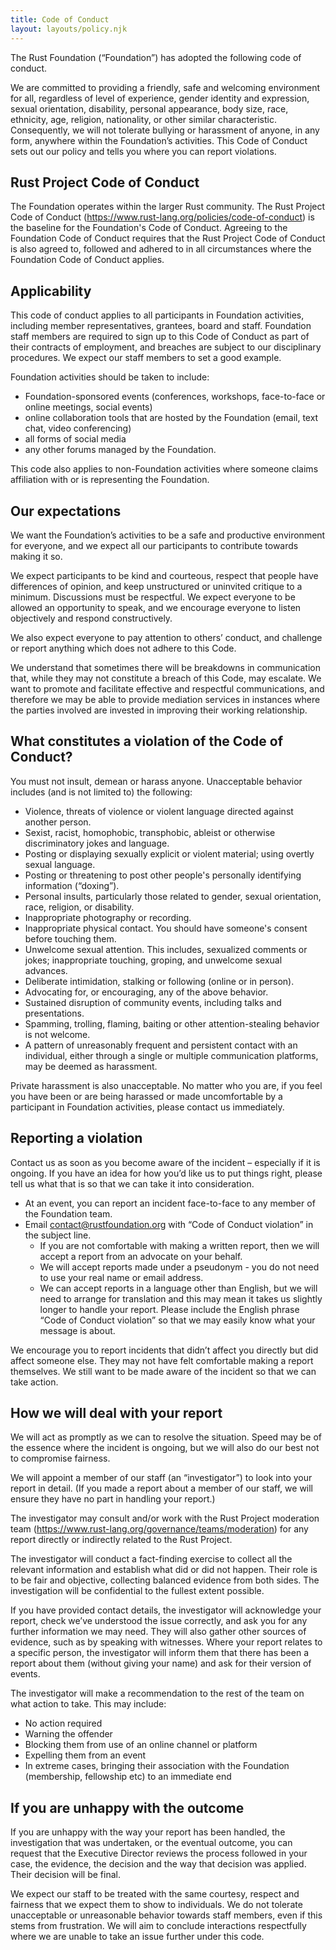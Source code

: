 ```yaml
---
title: Code of Conduct
layout: layouts/policy.njk
---
```


The Rust Foundation (“Foundation”) has adopted the following code of conduct.

We are committed to providing a friendly, safe and welcoming environment for all, regardless of level of experience, gender identity and expression, sexual orientation, disability, personal appearance, body size, race, ethnicity, age, religion, nationality, or other similar characteristic. Consequently, we will not tolerate bullying or harassment of anyone, in any form, anywhere within the Foundation’s activities. This Code of Conduct sets out our policy and tells you where you can report violations.

## Rust Project Code of Conduct

The Foundation operates within the larger Rust community. The Rust Project Code of Conduct (https://www.rust-lang.org/policies/code-of-conduct) is the baseline for the Foundation's Code of Conduct. Agreeing to the Foundation Code of Conduct requires that the Rust Project Code of Conduct is also agreed to, followed and adhered to in all circumstances where the Foundation Code of Conduct applies.

## Applicability

This code of conduct applies to all participants in Foundation activities, including member representatives, grantees, board and staff. Foundation staff members are required to sign up to this Code of Conduct as part of their contracts of employment, and breaches are subject to our disciplinary procedures. We expect our staff members to set a good example.

Foundation activities should be taken to include:

* Foundation-sponsored events (conferences, workshops, face-to-face or online meetings, social events)
* online collaboration tools that are hosted by the Foundation (email, text chat, video conferencing)
* all forms of social media
* any other forums managed by the Foundation.

This code also applies to non-Foundation activities where someone claims affiliation with or is representing the Foundation.

## Our expectations

We want the Foundation’s activities to be a safe and productive environment for everyone, and we expect all our participants to contribute towards making it so.

We expect participants to be kind and courteous, respect that people have differences of opinion, and keep unstructured or uninvited critique to a minimum. Discussions must be respectful. We expect everyone to be allowed an opportunity to speak, and we encourage everyone to listen objectively and respond constructively.

We also expect everyone to pay attention to others’ conduct, and challenge or report anything which does not adhere to this Code.

We understand that sometimes there will be breakdowns in communication that, while they may not constitute a breach of this Code, may escalate. We want to promote and facilitate effective and respectful communications, and therefore we may be able to provide mediation services in instances where the parties involved are invested in improving their working relationship.

## What constitutes a violation of the Code of Conduct?

You must not insult, demean or harass anyone. Unacceptable behavior includes (and is not limited to) the following:

* Violence, threats of violence or violent language directed against another person.
* Sexist, racist, homophobic, transphobic, ableist or otherwise discriminatory jokes and language.
* Posting or displaying sexually explicit or violent material; using overtly sexual language.
* Posting or threatening to post other people's personally identifying information (“doxing”).
* Personal insults, particularly those related to gender, sexual orientation, race, religion, or disability.
* Inappropriate photography or recording.
* Inappropriate physical contact. You should have someone's consent before touching them.
* Unwelcome sexual attention. This includes, sexualized comments or jokes; inappropriate touching, groping, and unwelcome sexual advances.
* Deliberate intimidation, stalking or following (online or in person).
* Advocating for, or encouraging, any of the above behavior.
* Sustained disruption of community events, including talks and presentations.
* Spamming, trolling, flaming, baiting or other attention-stealing behavior is not welcome.
* A pattern of unreasonably frequent and persistent contact with an individual, either through a single or multiple communication platforms, may be deemed as harassment.

Private harassment is also unacceptable. No matter who you are, if you feel you have been or are being harassed or made uncomfortable by a participant in Foundation activities, please contact us immediately.

## Reporting a violation

Contact us as soon as you become aware of the incident – especially if it is ongoing. If you have an idea for how you’d like us to put things right, please tell us what that is so that we can take it into consideration.

* At an event, you can report an incident face-to-face to any member of the Foundation team.
* Email contact@rustfoundation.org with “Code of Conduct violation” in the subject line.
  * If you are not comfortable with making a written report, then we will accept a report from an advocate on your behalf.
  * We will accept reports made under a pseudonym - you do not need to use your real name or email address.
  * We can accept reports in a language other than English, but we will need to arrange for translation and this may mean it takes us slightly longer to handle your report. Please include the English phrase “Code of Conduct violation” so that we may easily know what your message is about.

We encourage you to report incidents that didn’t affect you directly but did affect someone else. They may not have felt comfortable making a report themselves. We still want to be made aware of the incident so that we can take action.

## How we will deal with your report

We will act as promptly as we can to resolve the situation. Speed may be of the essence where the incident is ongoing, but we will also do our best not to compromise fairness.

We will appoint a member of our staff (an “investigator”) to look into your report in detail. (If you made a report about a member of our staff, we will ensure they have no part in handling your report.)

The investigator may consult and/or work with the Rust Project moderation team (https://www.rust-lang.org/governance/teams/moderation) for any report directly or indirectly related to the Rust Project.

The investigator will conduct a fact-finding exercise to collect all the relevant information and establish what did or did not happen. Their role is to be fair and objective, collecting balanced evidence from both sides. The investigation will be confidential to the fullest extent possible.

If you have provided contact details, the investigator will acknowledge your report, check we’ve understood the issue correctly, and ask you for any further information we may need. They will also gather other sources of evidence, such as by speaking with witnesses. Where your report relates to a specific person, the investigator will inform them that there has been a report about them (without giving your name) and ask for their version of events.

The investigator will make a recommendation to the rest of the team on what action to take. This may include:

* No action required
* Warning the offender
* Blocking them from use of an online channel or platform
* Expelling them from an event
* In extreme cases, bringing their association with the Foundation (membership, fellowship etc) to an immediate end

## If you are unhappy with the outcome

If you are unhappy with the way your report has been handled, the investigation that was undertaken, or the eventual outcome, you can request that the Executive Director reviews the process followed in your case, the evidence, the decision and the way that decision was applied. Their decision will be final.

We expect our staff to be treated with the same courtesy, respect and fairness that we expect them to show to individuals. We do not tolerate unacceptable or unreasonable behavior towards staff members, even if this stems from frustration. We will aim to conclude interactions respectfully where we are unable to take an issue further under this code.

